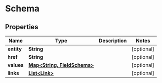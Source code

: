 

# Schema

## Properties

Name | Type | Description | Notes
------------ | ------------- | ------------- | -------------
**entity** | **String** |  |  [optional]
**href** | **String** |  |  [optional]
**values** | [**Map&lt;String, FieldSchema&gt;**](FieldSchema.md) |  |  [optional]
**links** | [**List&lt;Link&gt;**](Link.md) |  |  [optional]



